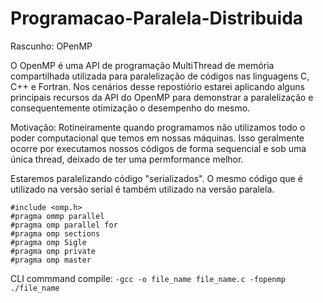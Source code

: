# Programacao-Paralela-Distribuida

Rascunho:
OPenMP

O OpenMP é uma API de programação MultiThread de memória compartilhada utilizada para paralelização de códigos nas linguagens C, C++ e Fortran.
Nos cenários desse repostiório estarei aplicando alguns principais recursos da API do OpenMP para demonstrar a paralelização e consequentemente 
otimização o desempenho do mesmo.

Motivação:
Rotineiramente quando programamos não utilizamos todo o poder computacional que temos em nossas máquinas. Isso geralmente ocorre por executamos 
nossos códigos de forma sequencial e sob uma única thread, deixado de ter uma permformance melhor.

Estaremos paralelizando código "serializados".
O mesmo código que é utilizado na versão serial é também utilizado na versão paralela.

```
#include <omp.h>
#pragma ommp parallel
#pragma omp parallel for
#pragma omp sections
#pragma omp Sigle
#pragma omp private
#pragma omp master
```
CLI commmand compile:
``-gcc -o file_name file_name.c -fopenmp``
``./file_name``
